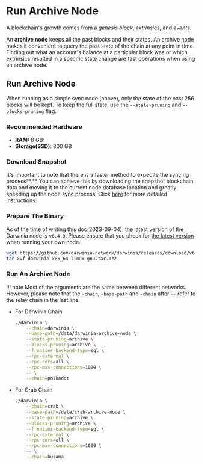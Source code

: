 # Run Archive Node

A blockchain's growth comes from a *genesis block*, *extrinsics*, and *events*.

An **archive node** keeps all the past blocks and their states. An archive node makes it convenient to query the past state of the chain at any point in time. Finding out what an account's balance at a particular block was or which extrinsics resulted in a specific state change are fast operations when using an archive node. 

## Run Archive Node

When running as a simple sync node (above), only the state of the past 256 blocks will be kept. To keep the full state, use the `--state-pruning` and `--blocks-pruning` flag.

### Recommended Hardware

- **RAM:** 8 GB:
- **Storage(SSD)**: 800 GB

### Download Snapshot

It's important to note that there is a faster method to expedite the syncing process**.** You can achieve this by downloading the snapshot blockchain data and moving it to the current node database location and greatly speeding up the node sync process. Click [here](./snapshot.md) for more detailed instructions.

### Prepare The Binary

As of the time of writing this doc(2023-09-04), the latest version of the Darwinia node is `v6.4.0`. Please ensure that you check for [the latest version](https://github.com/darwinia-network/darwinia/releases) when running your own node.

```bash
wget https://github.com/darwinia-network/darwinia/releases/download/v6.4.0/darwinia-x86_64-linux-gnu.tar.bz2
tar xvf darwinia-x86_64-linux-gnu.tar.bz2
```

### Run An Archive Node

!!! note
    Most of the arguments are the same between different networks. However, please note that the `-chain`, `-base-path` and `-chain` after `--` refer to the relay chain in the last line.

- For Darwinia Chain
    
    ```bash
    ./darwinia \
        --chain=darwinia \
        --base-path=/data/darwinia-archive-node \
        --state-pruning=archive \
        --blocks-pruning=archive \
        --frontier-backend-type=sql \
        --rpc-external \
        --rpc-cors=all \
        --rpc-max-connections=1000 \
        -- \
        --chain=polkadot
    ```
    
- For Crab Chain
    
    ```bash
    ./darwinia \
        --chain=crab \
        --base-path=/data/crab-archive-node \
        --state-pruning=archive \
        --blocks-pruning=archive \
        --frontier-backend-type=sql \
        --rpc-external \
        --rpc-cors=all \
        --rpc-max-connections=1000 \
        -- \
        --chain=kusama
    ```